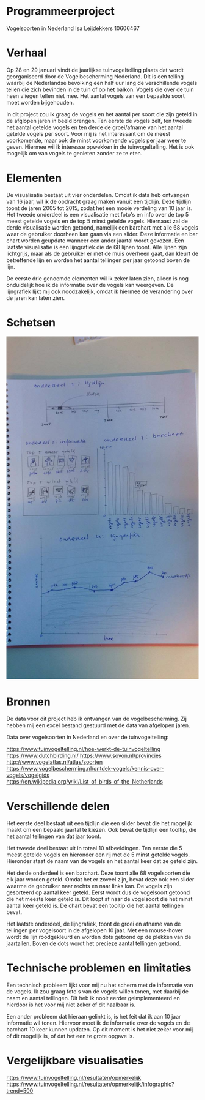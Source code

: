 # Programmeerproject

Vogelsoorten in Nederland
Isa Leijdekkers
10606467

# Verhaal

Op 28 en 29 januari vindt de jaarlijkse tuinvogeltelling plaats dat wordt georganiseerd door de Vogelbescherming Nederland. Dit is een telling waarbij de Nederlandse bevolking een half uur lang de verschillende vogels tellen die zich bevinden in de tuin of op het balkon. Vogels die over de tuin heen vliegen tellen niet mee. Het aantal vogels van een bepaalde soort moet worden bijgehouden.

In dit project zou ik graag de vogels en het aantal per soort die zijn geteld in de afglopen jaren in beeld brengen. Ten eerste de vogels zelf, ten tweede het aantal getelde vogels en ten derde de groei/afname van het aantal getelde vogels per soort. Voor mij is het interessant om de meest voorkomende, maar ook de minst voorkomende vogels per jaar weer te geven. Hiermee wil ik interesse opwekken in de tuinvogeltelling. Het is ook mogelijk om van vogels te genieten zonder ze te eten.

# Elementen

De visualisatie bestaat uit vier onderdelen. Omdat ik data heb ontvangen van 16 jaar, wil ik de opdracht graag maken vanuit een tijdlijn. Deze tijdlijn toont de jaren 2005 tot 2015, zodat het een mooie verdeling van 10 jaar is. Het tweede onderdeel is een visualisatie met foto's en info over de top 5 meest getelde vogels en de top 5 minst getelde vogels. Hiernaast zal de derde visualisatie worden getoond, namelijk een barchart met alle 68 vogels waar de gebruiker doorheen kan gaan via een slider. Deze informatie en bar chart worden geupdate wanneer een ander jaartal wordt gekozen.
Een laatste visualisatie is een lijngrafiek die de 68 lijnen toont. Alle lijnen zijn lichtgrijs, maar als de gebruiker er met de muis overheen gaat, dan kleurt de betreffende lijn en worden het aantal tellingen per jaar getoond boven de lijn.

De eerste drie genoemde elementen wil ik zeker laten zien, alleen is nog onduidelijk hoe ik de informatie over de vogels kan weergeven. De lijngrafiek lijkt mij ook noodzakelijk, omdat ik hiermee de verandering over de jaren kan laten zien.

# Schetsen

![](doc/schets1.png)

# Bronnen

De data voor dit project heb ik ontvangen van de vogelbescherming. Zij hebben mij een excel bestand gestuurd met de data van afgelopen jaren.

Data over vogelsoorten in Nederland en over de tuinvogeltelling:

https://www.tuinvogeltelling.nl/hoe-werkt-de-tuinvogeltelling
https://www.dutchbirding.nl/
https://www.sovon.nl/provincies
http://www.vogelatlas.nl/atlas/soorten
https://www.vogelbescherming.nl/ontdek-vogels/kennis-over-vogels/vogelgids
https://en.wikipedia.org/wiki/List_of_birds_of_the_Netherlands

# Verschillende delen

Het eerste deel bestaat uit een tijdlijn die een slider bevat die het mogelijk maakt om een bepaald jaartal te kiezen. Ook bevat de tijdlijn een tooltip, die het aantal tellingen van dat jaar toont.

Het tweede deel bestaat uit in totaal 10 afbeeldingen. Ten eerste die 5 meest getelde vogels en hieronder een rij met de 5 minst getelde vogels. Hieronder staat de naam van de vogels en het aantal keer dat ze geteld zijn.

Het derde onderdeel is een barchart. Deze toont alle 68 vogelsoorten die elk jaar worden geteld. Omdat het er zoveel zijn, bevat deze ook een slider waarme de gebruiker naar rechts en naar links kan. De vogels zijn gesorteerd op aantal keer geteld. Eerst wordt dus de vogelsoort getoond die het meeste keer geteld is. Dit loopt af naar de vogelsoort die het minst aantal keer geteld is. De chart bevat een tooltip die het aantal tellingen bevat.

Het laatste onderdeel, de lijngrafiek, toont de groei en afname van de tellingen per vogelsoort in de afgelopen 10 jaar. Met een mouse-hover wordt de lijn roodgekleurd en worden dots getoond op de plekken van de jaartallen. Boven de dots wordt het precieze aantal tellingen getoond.


# Technische problemen en limitaties

Een technisch probleem lijkt voor mij nu het scherm met de informatie van de vogels. Ik zou graag foto's van de vogels willen tonen, met daarbij de naam en aantal tellingen. Dit heb ik nooit eerder geimplementeerd en hierdoor is het voor mij niet zeker of dit haalbaar is.

Een ander probleem dat hieraan gelinkt is, is het feit dat ik aan 10 jaar informatie wil tonen.
Hiervoor moet ik de informatie over de vogels en de barchart 10 keer kunnen updaten. Op dit moment is het niet zeker voor mij of dit mogelijk is, of dat het een te grote opgave is.

# Vergelijkbare visualisaties

https://www.tuinvogeltelling.nl/resultaten/opmerkelijk
https://www.tuinvogeltelling.nl/resultaten/opmerkelijk/infographic?trend=500
